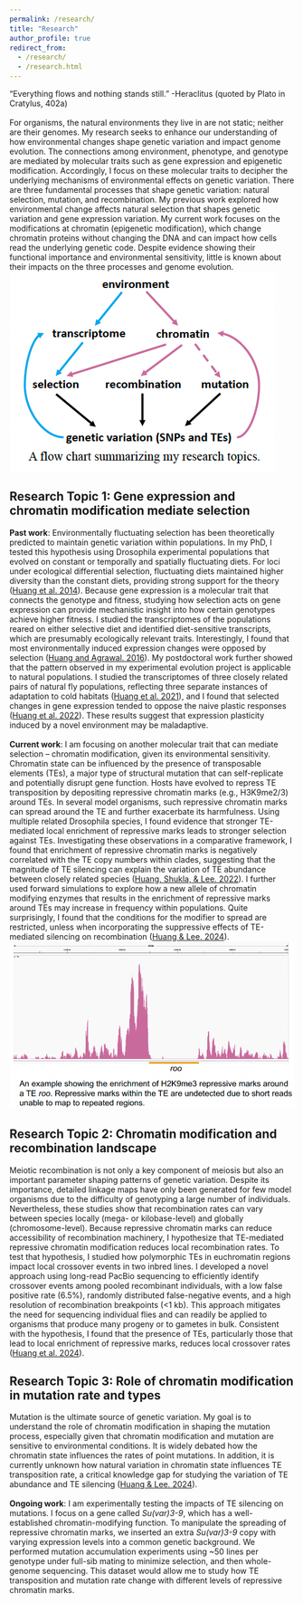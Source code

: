 ```yaml
---
permalink: /research/
title: "Research"
author_profile: true
redirect_from: 
  - /research/
  - /research.html
---
```


“Everything flows and nothing stands still.” -Heraclitus (quoted by Plato in Cratylus, 402a)\
\
For organisms, the natural environments they live in are not static; neither are their genomes. My research seeks to enhance our understanding of how environmental changes shape genetic variation and impact genome evolution. The connections among environment, phenotype, and genotype are mediated by molecular traits such as gene expression and epigenetic modification. Accordingly, I focus on these molecular traits to decipher the underlying mechanisms of environmental effects on genetic variation. There are three fundamental processes that shape genetic variation: natural selection, mutation, and recombination. My previous work explored how environmental change affects natural selection that shapes genetic variation and gene expression variation. My current work focuses on the modifications at chromatin (epigenetic modification), which change chromatin proteins without changing the DNA and can impact how cells read the underlying genetic code. Despite evidence showing their functional importance and environmental sensitivity, little is known about their impacts on the three processes and genome evolution.\
![research flowchat](/images/research-flowchat.png)

## Research Topic 1: Gene expression and chromatin modification mediate selection
**Past work**: Environmentally fluctuating selection has been theoretically predicted to maintain genetic variation within populations. In my PhD, I tested this hypothesis using Drosophila experimental populations that evolved on constant or temporally and spatially fluctuating diets. For loci under ecological differential selection, fluctuating diets maintained higher diversity than the constant diets, providing strong support for the theory ([Huang et al. 2014](https://journals.plos.org/plosgenetics/article?id=10.1371/journal.pgen.1004527)). Because gene expression is a molecular trait that connects the genotype and fitness, studying how selection acts on gene expression can provide mechanistic insight into how certain genotypes achieve higher fitness. I studied the transcriptomes of the populations reared on either selective diet and identified diet-sensitive transcripts, which are presumably ecologically relevant traits. Interestingly, I found that most environmentally induced expression changes were opposed by selection ([Huang and Agrawal. 2016](https://journals.plos.org/plosgenetics/article?id=10.1371/journal.pgen.1006336)). My postdoctoral work further showed that the pattern observed in my experimental evolution project is applicable to natural populations. I studied the transcriptomes of three closely related pairs of natural fly populations, reflecting three separate instances of adaptation to cold habitats ([Huang et al. 2021](https://academic.oup.com/genetics/article/218/3/iyab077/6275754)), and I found that selected changes in gene expression tended to oppose the naive plastic responses ([Huang et al. 2022](https://academic.oup.com/gbe/article/14/4/evac050/6563504)). These results suggest that expression plasticity induced by a novel environment may be maladaptive.\
\
**Current work**: I am focusing on another molecular trait that can mediate selection – chromatin modification, given its environmental sensitivity. Chromatin state can be influenced by the presence of transposable elements (TEs), a major type of structural mutation that can self-replicate and potentially disrupt gene function. Hosts have evolved to repress TE transposition by depositing repressive chromatin marks (e.g., H3K9me2/3) around TEs. In several model organisms, such repressive chromatin marks can spread around the TE and further exacerbate its harmfulness. Using multiple related Drosophila species, I found evidence that stronger TE-mediated local enrichment of repressive marks leads to stronger selection against TEs. Investigating these observations in a comparative framework, I found that enrichment of repressive chromatin marks is negatively correlated with the TE copy numbers within clades, suggesting that the magnitude of TE silencing can explain the variation of TE abundance between closely related species ([Huang, Shukla, & Lee. 2022](https://elifesciences.org/articles/81567)). I further used forward simulations to explore how a new allele of chromatin modifying enzymes that results in the enrichment of repressive marks around TEs may increase in frequency within populations. Quite surprisingly, I found that the conditions for the modifier to spread are restricted, unless when incorporating the suppressive effects of TE-mediated silencing on recombination ([Huang & Lee. 2024](https://royalsocietypublishing.org/doi/full/10.1098/rspb.2023.2775)).\
![K9 screenshot](/images/K9_igv_screenshot.png)

## Research Topic 2: Chromatin modification and recombination landscape
Meiotic recombination is not only a key component of meiosis but also an important parameter shaping patterns of genetic variation. Despite its importance, detailed linkage maps have only been generated for few model organisms due to the difficulty of genotyping a large number of individuals. Nevertheless, these studies show that recombination rates can vary between species locally (mega- or kilobase-level) and globally (chromosome-level). Because repressive chromatin marks can reduce accessibility of recombination machinery, I hypothesize that TE-mediated repressive chromatin modification reduces local recombination rates. To test that hypothesis, I studied how polymorphic TEs in euchromatin regions impact local crossover events in two inbred lines. I developed a novel approach using long-read PacBio sequencing to efficiently identify crossover events among pooled recombinant individuals, with a low false positive rate (6.5%), randomly distributed false-negative events, and a high resolution of recombination breakpoints (<1 kb). This approach mitigates the need for sequencing individual flies and can readily be applied to organisms that produce many progeny or to gametes in bulk. Consistent with the hypothesis, I found that the presence of TEs, particularly those that lead to local enrichment of repressive marks, reduces local crossover rates ([Huang et al. 2024](https://www.biorxiv.org/content/10.1101/2024.09.17.613564v1.abstract)).

## Research Topic 3: Role of chromatin modification in mutation rate and types
Mutation is the ultimate source of genetic variation. My goal is to understand the role of chromatin modification in shaping the mutation process, especially given that chromatin modification and mutation are sensitive to environmental conditions. It is widely debated how the chromatin state influences the rates of point mutations. In addition, it is currently unknown how natural variation in chromatin state influences TE transposition rate, a critical knowledge gap for studying the variation of TE abundance and TE silencing ([Huang & Lee. 2024](https://royalsocietypublishing.org/doi/full/10.1098/rspb.2023.2775)).\
\
**Ongoing work**: I am experimentally testing the impacts of TE silencing on mutations. I focus on a gene called *Su(var)3-9*, which has a well-established chromatin-modifying function. To manipulate the spreading of repressive chromatin marks, we inserted an extra *Su(var)3-9* copy with varying expression levels into a common genetic background. We performed mutation accumulation experiments using ~50 lines per genotype under full-sib mating to minimize selection, and then whole-genome sequencing. This dataset would allow me to study how TE transposition and mutation rate change with different levels of repressive chromatin marks.
